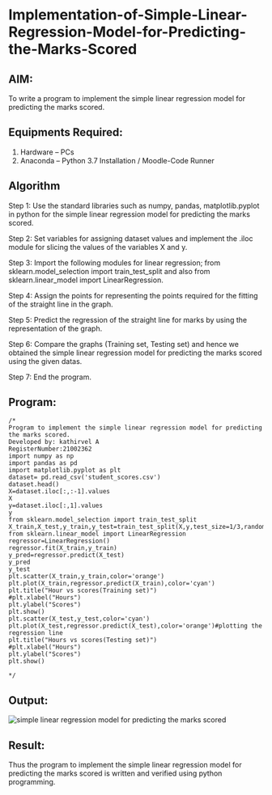 # Implementation-of-Simple-Linear-Regression-Model-for-Predicting-the-Marks-Scored

## AIM:
To write a program to implement the simple linear regression model for predicting the marks scored.

## Equipments Required:
1. Hardware – PCs
2. Anaconda – Python 3.7 Installation / Moodle-Code Runner

## Algorithm
Step 1:
Use the standard libraries such as numpy, pandas, matplotlib.pyplot in python for the simple linear regression model for predicting the marks scored.

Step 2:
Set variables for assigning dataset values and implement the .iloc module for slicing the values of the variables X and y.

Step 3:
Import the following modules for linear regression; from sklearn.model_selection import train_test_split and also from sklearn.linear_model import LinearRegression.

Step 4:
Assign the points for representing the points required for the fitting of the straight line in the graph.

Step 5:
Predict the regression of the straight line for marks by using the representation of the graph.

Step 6:
Compare the graphs (Training set, Testing set) and hence we obtained the simple linear regression model for predicting the marks scored using the given datas.

Step 7:
End the program.
## Program:
```
/*
Program to implement the simple linear regression model for predicting the marks scored.
Developed by: kathirvel A
RegisterNumber:21002362
import numpy as np
import pandas as pd
import matplotlib.pyplot as plt
dataset= pd.read_csv('student_scores.csv')
dataset.head()
X=dataset.iloc[:,:-1].values
X
y=dataset.iloc[:,1].values
y
from sklearn.model_selection import train_test_split
X_train,X_test,y_train,y_test=train_test_split(X,y,test_size=1/3,random_state=0)
from sklearn.linear_model import LinearRegression
regressor=LinearRegression()
regressor.fit(X_train,y_train)
y_pred=regressor.predict(X_test)
y_pred
y_test 
plt.scatter(X_train,y_train,color='orange')
plt.plot(X_train,regressor.predict(X_train),color='cyan')
plt.title("Hour vs scores(Training set)")
#plt.xlabel("Hours")
plt.ylabel("Scores")
plt.show()
plt.scatter(X_test,y_test,color='cyan')
plt.plot(X_test,regressor.predict(X_test),color='orange')#plotting the regression line
plt.title("Hours vs scores(Testing set)")
#plt.xlabel("Hours")
plt.ylabel("Scores")
plt.show()

*/
```

## Output:
![simple linear regression model for predicting the marks scored](sam.png)


## Result:
Thus the program to implement the simple linear regression model for predicting the marks scored is written and verified using python programming.
